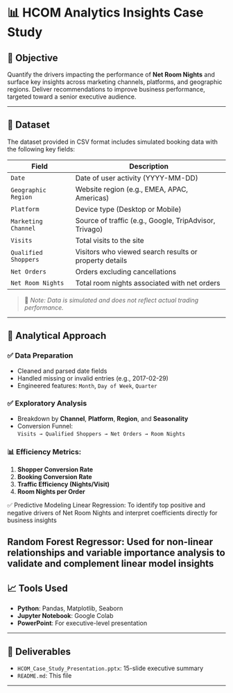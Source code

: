 # 📊 HCOM Analytics Insights Case Study

## 🎯 Objective
Quantify the drivers impacting the performance of **Net Room Nights** and surface key insights across marketing channels, platforms, and geographic regions. Deliver recommendations to improve business performance, targeted toward a senior executive audience.

---

## 📁 Dataset
The dataset provided in CSV format includes simulated booking data with the following key fields:

| Field               | Description                                                     |
|--------------------|-----------------------------------------------------------------|
| `Date`             | Date of user activity (YYYY-MM-DD)                              |
| `Geographic Region`| Website region (e.g., EMEA, APAC, Americas)                     |
| `Platform`         | Device type (Desktop or Mobile)                                 |
| `Marketing Channel`| Source of traffic (e.g., Google, TripAdvisor, Trivago)          |
| `Visits`           | Total visits to the site                                        |
| `Qualified Shoppers`| Visitors who viewed search results or property details         |
| `Net Orders`       | Orders excluding cancellations                                  |
| `Net Room Nights`  | Total room nights associated with net orders                    |

> 🔐 *Note: Data is simulated and does not reflect actual trading performance.*

---

## 🧠 Analytical Approach

### ✅ Data Preparation
- Cleaned and parsed date fields
- Handled missing or invalid entries (e.g., 2017-02-29)
- Engineered features: `Month`, `Day of Week`, `Quarter`

### ✅ Exploratory Analysis
- Breakdown by **Channel**, **Platform**, **Region**, and **Seasonality**
- Conversion Funnel:  
  `Visits → Qualified Shoppers → Net Orders → Room Nights`

### 📊 Efficiency Metrics:
1. **Shopper Conversion Rate**  
2. **Booking Conversion Rate**  
3. **Traffic Efficiency (Nights/Visit)**  
4. **Room Nights per Order**

✅ Predictive Modeling
Linear Regression: To identify top positive and negative drivers of Net Room Nights and interpret coefficients directly for business insights

Random Forest Regressor: Used for non-linear relationships and variable importance analysis to validate and complement linear model insights
---

## 📈 Tools Used
- **Python**: Pandas, Matplotlib, Seaborn  
- **Jupyter Notebook**: Google Colab  
- **PowerPoint**: For executive-level presentation  

---

## 📝 Deliverables
- `HCOM_Case_Study_Presentation.pptx`: 15-slide executive summary  
- `README.md`: This file  

---



